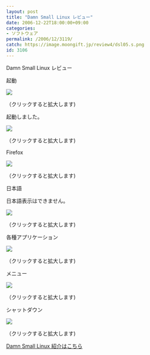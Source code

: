 ```yaml
---
layout: post
title: "Damn Small Linux レビュー"
date: 2006-12-22T18:00:00+09:00
categories:
- ソフトウェア
permalink: /2006/12/3119/
catch: https://image.moongift.jp/review4/dsl05.s.png
id: 3106
---
```

Damn Small Linux レビュー  
<!--more-->

起動

  

[![](https://image.moongift.jp/review4/dsl01.s.png)](https://image.moongift.jp/review4/dsl01.png)  
  
（クリックすると拡大します)

  

起動しました。

  

[![](https://image.moongift.jp/review4/dsl03.s.png)](https://image.moongift.jp/review4/dsl03.png)  
  
（クリックすると拡大します)

  

Firefox

  

[![](https://image.moongift.jp/review4/dsl04.s.png)](https://image.moongift.jp/review4/dsl04.png)  
  
（クリックすると拡大します)

  

日本語

  

日本語表示はできません。

  

[![](https://image.moongift.jp/review4/dsl05.s.png)](https://image.moongift.jp/review4/dsl05.png)  
  
（クリックすると拡大します)

  

各種アプリケーション

  

[![](https://image.moongift.jp/review4/dsl06.s.png)](https://image.moongift.jp/review4/dsl06.png)  
  
（クリックすると拡大します)

  

メニュー

  

[![](https://image.moongift.jp/review4/dsl07.s.png)](https://image.moongift.jp/review4/dsl07.png)  
  
（クリックすると拡大します)

  

シャットダウン

  

[![](https://image.moongift.jp/review4/dsl08.s.png)](https://image.moongift.jp/review4/dsl08.png)  
  
（クリックすると拡大します)

  

[Damn Small Linux 紹介はこちら](http://oss.moongift.jp/intro/i-3111.html)

